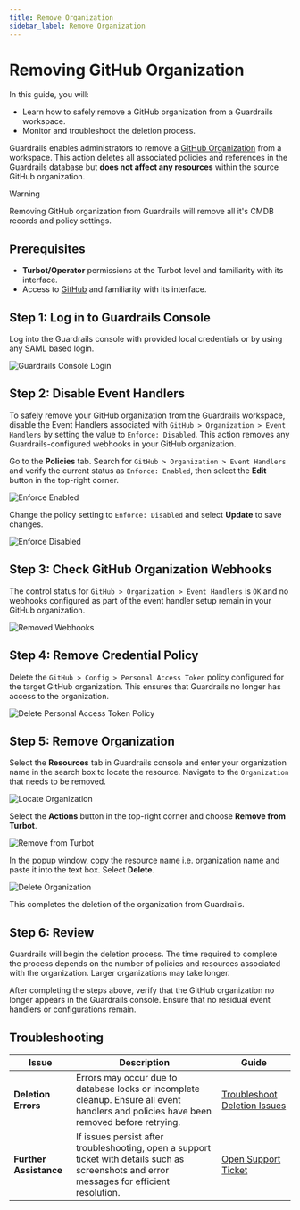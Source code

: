 ```yaml
---
title: Remove Organization
sidebar_label: Remove Organization
---
```


# Removing GitHub Organization

In this guide, you will:

- Learn how to safely remove a GitHub organization from a Guardrails workspace.
- Monitor and troubleshoot the deletion process.

Guardrails enables administrators to remove a [GitHub Organization](https://docs.github.com/en/organizations/collaborating-with-groups-in-organizations/about-organizations) from a workspace. This action deletes all associated policies and references in the Guardrails database but **does not affect any resources** within the source GitHub organization.

> [!WARNING]
> Removing GitHub organization from Guardrails will remove all it's CMDB records and policy settings.

## Prerequisites

- **Turbot/Operator** permissions at the Turbot level and familiarity with its interface.
- Access to [GitHub](https://github.com/) and familiarity with its interface.

## Step 1: Log in to Guardrails Console

Log into the Guardrails console with provided local credentials or by using any SAML based login.

![Guardrails Console Login](/images/docs/guardrails/guides/github/remove-organization/guardrails-console-login.png)

## Step 2: Disable Event Handlers

To safely remove your GitHub organization from the Guardrails workspace, disable the Event Handlers associated with `GitHub > Organization > Event Handlers` by setting the value to `Enforce: Disabled`. This action removes any Guardrails-configured webhooks in your GitHub organization.

Go to the **Policies** tab. Search for `GitHub > Organization > Event Handlers` and verify the current status as `Enforce: Enabled`, then select the **Edit** button in the top-right corner.

![Enforce Enabled](/images/docs/guardrails/guides/github/remove-organization/current-setting-enforce-enabled.png)

Change the policy setting to `Enforce: Disabled` and select **Update** to save changes.

![Enforce Disabled](/images/docs/guardrails/guides/github/remove-organization/enforce-disabled.png)

## Step 3: Check GitHub Organization Webhooks

The control status for `GitHub > Organization > Event Handlers` is `OK` and no webhooks configured as part of the event handler setup remain in your GitHub organization.

![Removed Webhooks](/images/docs/guardrails/guides/github/remove-organization/removed-webhooks.png)


## Step 4: Remove Credential Policy

Delete the `GitHub > Config > Personal Access Token` policy configured for the target GitHub organization. This ensures that Guardrails no longer has access to the organization.

![Delete Personal Access Token Policy](/images/docs/guardrails/guides/github/remove-organization/delete-github-config-pat-policy.png)


## Step 5: Remove Organization

Select the **Resources** tab in Guardrails console and enter your organization name in the search box to locate the resource. Navigate to the `Organization` that needs to be removed.

![Locate Organization](/images/docs/guardrails/guides/github/remove-organization/locate-organization.png)

Select the **Actions** button in the top-right corner and choose **Remove from Turbot**.

![Remove from Turbot](/images/docs/guardrails/guides/github/remove-organization/remove-from-turbot.png)

In the popup window, copy the resource name i.e. organization name and paste it into the text box. Select **Delete**.

![Delete Organization](/images/docs/guardrails/guides/github/remove-organization/delete-organization.png)

This completes the deletion of the organization from Guardrails.


## Step 6: Review

Guardrails will begin the deletion process. The time required to complete the process depends on the number of policies and resources associated with the organization. Larger organizations may take longer.

After completing the steps above, verify that the GitHub organization no longer appears in the Guardrails console. Ensure that no residual event handlers or configurations remain.


## Troubleshooting

| **Issue**              | **Description**                                                                                                                            | **Guide**                                                                                   |
|-------------------------|--------------------------------------------------------------------------------------------------------------------------------------------|---------------------------------------------------------------------------------------------|
| **Deletion Errors**     | Errors may occur due to database locks or incomplete cleanup. Ensure all event handlers and policies have been removed before retrying.    | [Troubleshoot Deletion Issues](/guardrails/docs/github/troubleshooting#deletion-errors)     |
| **Further Assistance**  | If issues persist after troubleshooting, open a support ticket with details such as screenshots and error messages for efficient resolution. | [Open Support Ticket](https://support.turbot.com)                                           |